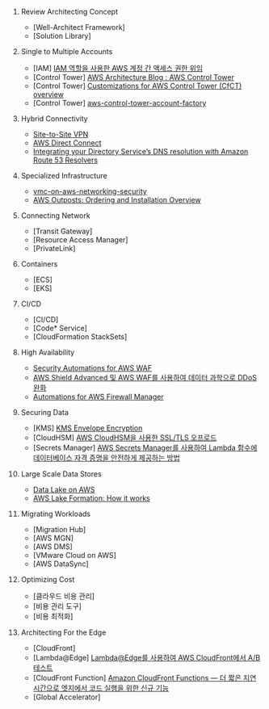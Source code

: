 1. Review Architecting Concept

   - [Well-Architect Framework]
   - [Solution Library]

2. Single to Multiple Accounts

   - [IAM] [IAM 역할을 사용한 AWS 계정 간 액세스 권한 위임](https://docs.aws.amazon.com/ko_kr/IAM/latest/UserGuide/tutorial_cross-account-with-roles.html)
   - [Control Tower] [AWS Architecture Blog : AWS Control Tower](https://aws.amazon.com/ko/blogs/architecture/category/management-tools/aws-control-tower/)
   - [Control Tower] [Customizations for AWS Control Tower (CfCT) overview](https://docs.aws.amazon.com/controltower/latest/userguide/cfct-overview.html)
   - [Control Tower] [aws-control-tower-account-factory](https://github.com/aws-samples/aws-control-tower-account-factory/blob/main/control-tower-account-factory-solution.yml)

3. Hybrid Connectivity

   - [Site-to-Site VPN](https://aws.amazon.com/ko/blogs/korea/category/networking-content-delivery/aws-vpn/aws-site-to-site-vpn/)
   - [AWS Direct Connect](https://aws.amazon.com/ko/blogs/architecture/category/networking-content-delivery/aws-direct-connect/)
   - [Integrating your Directory Service’s DNS resolution with Amazon Route 53 Resolvers](https://aws.amazon.com/blogs/networking-and-content-delivery/integrating-your-directory-services-dns-resolution-with-amazon-route-53-resolvers/)

4. Specialized Infrastructure

   - [vmc-on-aws-networking-security](https://docs.vmware.com/kr/VMware-Cloud-on-AWS/services/vmc-on-aws-networking-security.pdf)
   - [AWS Outposts: Ordering and Installation Overview](https://www.youtube.com/watch?v=2cQncaijRoY)

5. Connecting Network

   - [Transit Gateway]
   - [Resource Access Manager]
   - [PrivateLink]

6. Containers

   - [ECS]
   - [EKS]

7. CI/CD
    
    - [CI/CD]
    - [Code* Service]
    - [CloudFormation StackSets]

8. High Availability

   - [Security Automations for AWS WAF](https://github.com/aws-solutions/aws-waf-security-automations)
   - [AWS Shield Advanced 및 AWS WAF를 사용하여 데이터 과학으로 DDoS 완화](https://aws.amazon.com/ko/blogs/architecture/mitigating-ddos-with-data-science-using-aws-shield-advanced-and-aws-waf/)
   - [Automations for AWS Firewall Manager](https://aws.amazon.com/ko/solutions/implementations/automations-for-aws-firewall-manager/)

9. Securing Data

   - [KMS] [KMS Envelope Encryption](https://docs.aws.amazon.com/ko_kr/kms/latest/developerguide/concepts.html#enveloping)
   - [CloudHSM] [AWS CloudHSM을 사용한 SSL/TLS 오프로드](https://docs.aws.amazon.com/cloudhsm/latest/userguide/ssl-offload-overview.html)
   - [Secrets Manager] [AWS Secrets Manager를 사용하여 Lambda 함수에 데이터베이스 자격 증명을 안전하게 제공하는 방법](https://aws.amazon.com/ko/blogs/security/how-to-securely-provide-database-credentials-to-lambda-functions-by-using-aws-secrets-manager/)

10. Large Scale Data Stores

    - [Data Lake on AWS](https://aws.amazon.com/ko/solutions/implementations/data-lake-solution/)
    - [AWS Lake Formation: How it works](https://docs.aws.amazon.com/lake-formation/latest/dg/how-it-works.html)

11. Migrating Workloads

    - [Migration Hub]
    - [AWS MGN]
    - [AWS DMS]
    - [VMware Cloud on AWS]
    - [AWS DataSync]

12. Optimizing Cost

    - [클라우드 비용 관리]
    - [비용 관리 도구]
    - [비용 최적화]

13. Architecting For the Edge

    - [CloudFront]
    - [Lambda@Edge] [Lambda@Edge를 사용하여 AWS CloudFront에서 A/B 테스트](https://medium.com/@lorenzo.nicora/a-b-testing-on-aws-cloudfront-with-lambda-edge-a22dd82e9d12)
    - [CloudFront Function] [Amazon CloudFront Functions — 더 짧은 지연 시간으로 엣지에서 코드 실행을 위한 신규 기능](https://aws.amazon.com/ko/blogs/korea/introducing-cloudfront-functions-run-your-code-at-the-edge-with-low-latency-at-any-scale/)
    - [Global Accelerator]
